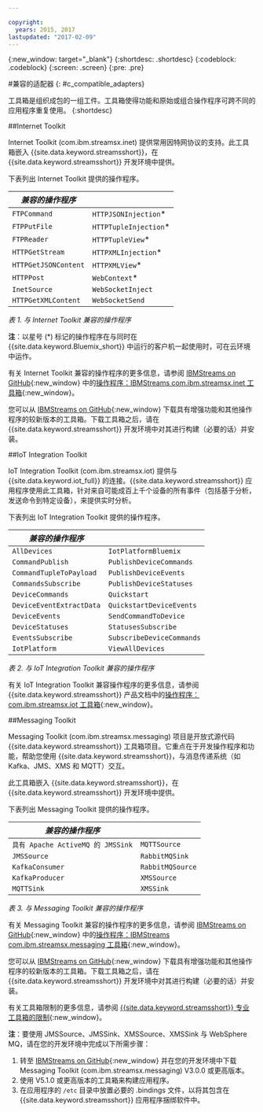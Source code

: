 ```yaml
---

copyright:
  years: 2015, 2017
lastupdated: "2017-02-09"
---
```


<!-- Attribute definitions --> 
{:new_window: target="_blank"}
{:shortdesc: .shortdesc}
{:codeblock: .codeblock}
{:screen: .screen}
{:pre: .pre}

#兼容的适配器
{: #c_compatible_adapters}


工具箱是组织成包的一组工件。工具箱使得功能和原始或组合操作程序可跨不同的应用程序重复使用。
{:shortdesc}

##Internet Toolkit

Internet Toolkit (com.ibm.streamsx.inet) 提供常用因特网协议的支持。此工具箱嵌入 {{site.data.keyword.streamsshort}}，在 {{site.data.keyword.streamsshort}} 开发环境中提供。


下表列出 Internet Toolkit 提供的操作程序。


| ***兼容的操作程序*** | 							           |
| ---------------------------| ----------------------- |
| `FTPCommand` 	   		 	     |	`HTTPJSONInjection`*   | 	 	 	
|  `FTPPutFile`				       |	`HTTPTupleInjection`*	 |
| `FTPReader`    	 		       | 	`HTTPTupleView`*		   |
| `HTTPGetStream`			       | 	`HTTPXMLInjection`*		 |
| `HTTPGetJSONContent`	 	   |  `HTTPXMLView`*			 	 |
| `HTTPPost`				         |  `WebContext`*				   |
| `InetSource`				       |  `WebSocketInject`			 |
| `HTTPGetXMLContent`		     |  `WebSocketSend`			 	 |

*表 1. 与 Internet Toolkit 兼容的操作程序*

**注**：以星号 (*) 标记的操作程序在与同时在 {{site.data.keyword.Bluemix_short}} 中运行的客户机一起使用时，可在云环境中运作。

有关 Internet Toolkit 兼容的操作程序的更多信息，请参阅 [IBMStreams on GitHub](https://github.com/IBMStreams){:new_window} 中的[操作程序：IBMStreams com.ibm.streamsx.inet 工具箱](http://ibmstreams.github.io/streamsx.inet/com.ibm.streamsx.inet/doc/spldoc/html/toolkits/ix$Operator.html){:new_window}。

您可以从 [IBMStreams on GitHub](https://github.com/IBMStreams){:new_window} 下载具有增强功能和其他操作程序的较新版本的工具箱。下载工具箱之后，请在 {{site.data.keyword.streamsshort}} 开发环境中对其进行构建（必要的话）并安装。


##IoT Integration Toolkit

IoT Integration Toolkit (com.ibm.streamsx.iot) 提供与 {{site.data.keyword.iot_full}} 的连接。{{site.data.keyword.streamsshort}} 应用程序使用此工具箱，针对来自可能成百上千个设备的所有事件（包括基于分析，发送命令到特定设备），来提供实时分析。


下表列出 IoT Integration Toolkit 提供的操作程序。


| ***兼容的操作程序*** | 							               |
| ---------------------------| --------------------------- |
| `AllDevices` 	   			     |	`IotPlatformBluemix`  		 | 	 	 	
| `CommandPublish`		 	     |	`PublishDeviceCommands`		 |
| `CommandTupleToPayload`	   | 	`PublishDeviceEvents`	 	   |
| `CommandsSubscribe`	 	     | 	`PublishDeviceStatuses`		 |
| `DeviceCommands`	 	 	     |  `Quickstart`				       |
| `DeviceEventExtractData`	 |  `QuickstartDeviceEvents`	 |
| `DeviceEvents`			       |  `SendCommandToDevice`		   |
| `DeviceStatuses`		 	     |  `StatusesSubscribe`			   |
| `EventsSubscribe`			     |  `SubscribeDeviceCommands`	 |
| `IotPlatform`				       |  `ViewAllDevices`			     |

*表 2. 与 IoT Integration Toolkit 兼容的操作程序*

有关 IoT Integration Toolkit 兼容操作程序的更多信息，请参阅 {{site.data.keyword.streamsshort}} 产品文档中的[操作程序：com.ibm.streamsx.iot 工具箱](http://www.ibm.com/support/knowledgecenter/SSCRJU_4.2.0/com.ibm.streams.toolkits.doc/spldoc/dita/tk$com.ibm.streamsx.iot/ix$Operator.html?lang=en){:new_window}。

##Messaging Toolkit

Messaging Toolkit (com.ibm.streamsx.messaging) 项目是开放式源代码 {{site.data.keyword.streamsshort}} 工具箱项目。它重点在于开发操作程序和功能，帮助您使用 {{site.data.keyword.streamsshort}}，与消息传递系统（如 Kafka、JMS、XMS 和 MQTT）交互。 

此工具箱嵌入 {{site.data.keyword.streamsshort}}，在 {{site.data.keyword.streamsshort}} 开发环境中提供。


下表列出 Messaging Toolkit 提供的操作程序。


| ***兼容的操作程序*** 		    | 						       |
| ---------------------------------	| ------------------ |
| `具有 Apache ActiveMQ 的 JMSSink`   	|	`MQTTSource`  	   | 	 	 	
| `JMSSource`		 	 			            |	`RabbitMQSink`		 |
| `KafkaConsumer`	 				          | `RabbitMQSource`	 |
| `KafkaProducer`	 	 			          | `XMSSource`	       |
| `MQTTSink`	 	 	 			            |  `XMSSink`				 |

*表 3. 与 Messaging Toolkit 兼容的操作程序*

有关 Messaging Toolkit 兼容的操作程序的更多信息，请参阅 [IBMStreams on GitHub](https://github.com/IBMStreams){:new_window} 中的[操作程序：IBMStreams com.ibm.streamsx.messaging 工具箱](http://ibmstreams.github.io/streamsx.messaging/com.ibm.streamsx.messaging/doc/spldoc/html/toolkits/ix$Operator.html){:new_window}。

您可以从 [IBMStreams on GitHub](https://github.com/IBMStreams){:new_window} 下载具有增强功能和其他操作程序的较新版本的工具箱。下载工具箱之后，请在 {{site.data.keyword.streamsshort}} 开发环境中对其进行构建（必要的话）并安装。


有关工具箱限制的更多信息，请参阅 [{{site.data.keyword.streamsshort}} 专业工具箱的限制](http://www.ibm.com/support/knowledgecenter/SSCRJU_4.2.0/com.ibm.streams.install.doc/doc/ibminfospherestreams-install-toolkit-restrictions.html){:new_window}。

**注**：要使用 JMSSource、JMSSink、XMSSource、XMSSink 与 WebSphere MQ，请在您的开发环境中完成以下所需步骤：
 

1. 转至 [IBMStreams on GitHub](https://github.com/IBMStreams){:new_window} 并在您的开发环境中下载 Messaging Toolkit (com.ibm.streamsx.messaging) V3.0.0 或更高版本。
2. 使用 V5.1.0 或更高版本的工具箱来构建应用程序。
3. 在应用程序的 `/etc` 目录中放置必要的 .bindings 文件，以将其包含在 {{site.data.keyword.streamsshort}} 应用程序捆绑软件中。
